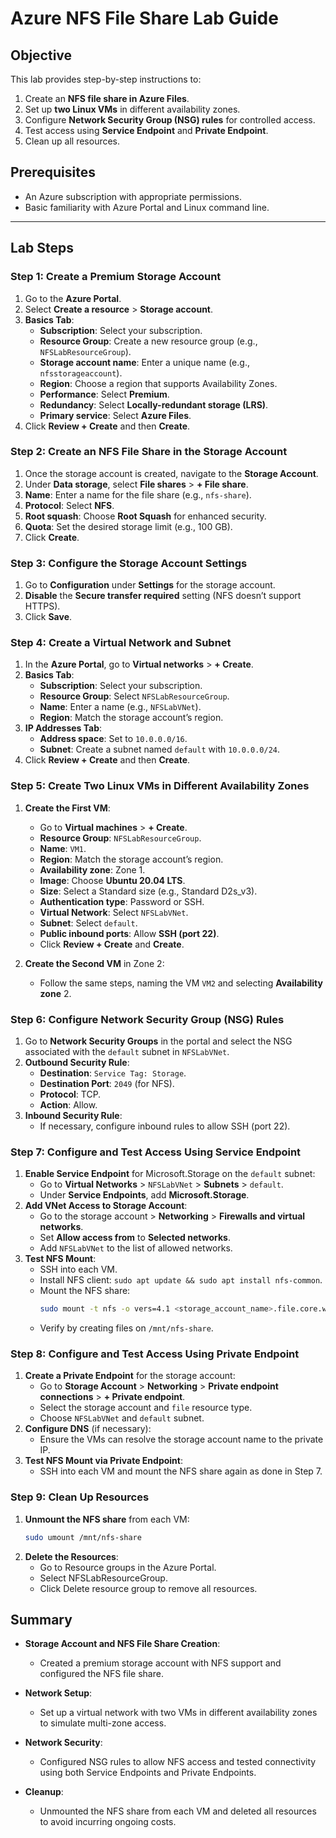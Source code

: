 # Azure NFS File Share Lab Guide

## Objective

This lab provides step-by-step instructions to:
1. Create an **NFS file share in Azure Files**.
2. Set up **two Linux VMs** in different availability zones.
3. Configure **Network Security Group (NSG) rules** for controlled access.
4. Test access using **Service Endpoint** and **Private Endpoint**.
5. Clean up all resources.

## Prerequisites
- An Azure subscription with appropriate permissions.
- Basic familiarity with Azure Portal and Linux command line.

---

## Lab Steps

### Step 1: Create a Premium Storage Account

1. Go to the **Azure Portal**.
2. Select **Create a resource** > **Storage account**.
3. **Basics Tab**:
   - **Subscription**: Select your subscription.
   - **Resource Group**: Create a new resource group (e.g., `NFSLabResourceGroup`).
   - **Storage account name**: Enter a unique name (e.g., `nfsstorageaccount`).
   - **Region**: Choose a region that supports Availability Zones.
   - **Performance**: Select **Premium**.
   - **Redundancy**: Select **Locally-redundant storage (LRS)**.
   - **Primary service**: Select **Azure Files**.
4. Click **Review + Create** and then **Create**.

### Step 2: Create an NFS File Share in the Storage Account

1. Once the storage account is created, navigate to the **Storage Account**.
2. Under **Data storage**, select **File shares** > **+ File share**.
3. **Name**: Enter a name for the file share (e.g., `nfs-share`).
4. **Protocol**: Select **NFS**.
5. **Root squash**: Choose **Root Squash** for enhanced security.
6. **Quota**: Set the desired storage limit (e.g., 100 GB).
7. Click **Create**.

### Step 3: Configure the Storage Account Settings

1. Go to **Configuration** under **Settings** for the storage account.
2. **Disable** the **Secure transfer required** setting (NFS doesn’t support HTTPS).
3. Click **Save**.

### Step 4: Create a Virtual Network and Subnet

1. In the **Azure Portal**, go to **Virtual networks** > **+ Create**.
2. **Basics Tab**:
   - **Subscription**: Select your subscription.
   - **Resource Group**: Select `NFSLabResourceGroup`.
   - **Name**: Enter a name (e.g., `NFSLabVNet`).
   - **Region**: Match the storage account’s region.
3. **IP Addresses Tab**:
   - **Address space**: Set to `10.0.0.0/16`.
   - **Subnet**: Create a subnet named `default` with `10.0.0.0/24`.
4. Click **Review + Create** and then **Create**.

### Step 5: Create Two Linux VMs in Different Availability Zones

1. **Create the First VM**:
   - Go to **Virtual machines** > **+ Create**.
   - **Resource Group**: `NFSLabResourceGroup`.
   - **Name**: `VM1`.
   - **Region**: Match the storage account’s region.
   - **Availability zone**: Zone 1.
   - **Image**: Choose **Ubuntu 20.04 LTS**.
   - **Size**: Select a Standard size (e.g., Standard D2s_v3).
   - **Authentication type**: Password or SSH.
   - **Virtual Network**: Select `NFSLabVNet`.
   - **Subnet**: Select `default`.
   - **Public inbound ports**: Allow **SSH (port 22)**.
   - Click **Review + Create** and **Create**.

2. **Create the Second VM** in Zone 2:
   - Follow the same steps, naming the VM `VM2` and selecting **Availability zone** 2.

### Step 6: Configure Network Security Group (NSG) Rules

1. Go to **Network Security Groups** in the portal and select the NSG associated with the `default` subnet in `NFSLabVNet`.
2. **Outbound Security Rule**:
   - **Destination**: `Service Tag: Storage`.
   - **Destination Port**: `2049` (for NFS).
   - **Protocol**: TCP.
   - **Action**: Allow.
3. **Inbound Security Rule**:
   - If necessary, configure inbound rules to allow SSH (port 22).

### Step 7: Configure and Test Access Using Service Endpoint

1. **Enable Service Endpoint** for Microsoft.Storage on the `default` subnet:
   - Go to **Virtual Networks** > `NFSLabVNet` > **Subnets** > `default`.
   - Under **Service Endpoints**, add **Microsoft.Storage**.
2. **Add VNet Access to Storage Account**:
   - Go to the storage account > **Networking** > **Firewalls and virtual networks**.
   - Set **Allow access from** to **Selected networks**.
   - Add `NFSLabVNet` to the list of allowed networks.
3. **Test NFS Mount**:
   - SSH into each VM.
   - Install NFS client: `sudo apt update && sudo apt install nfs-common`.
   - Mount the NFS share:
     ```bash
     sudo mount -t nfs -o vers=4.1 <storage_account_name>.file.core.windows.net:/nfs-share /mnt/nfs-share
     ```
   - Verify by creating files on `/mnt/nfs-share`.

### Step 8: Configure and Test Access Using Private Endpoint

1. **Create a Private Endpoint** for the storage account:
   - Go to **Storage Account** > **Networking** > **Private endpoint connections** > **+ Private endpoint**.
   - Select the storage account and `file` resource type.
   - Choose `NFSLabVNet` and `default` subnet.
2. **Configure DNS** (if necessary):
   - Ensure the VMs can resolve the storage account name to the private IP.
3. **Test NFS Mount via Private Endpoint**:
   - SSH into each VM and mount the NFS share again as done in Step 7.

### Step 9: Clean Up Resources

1. **Unmount the NFS share** from each VM:
   ```bash
   sudo umount /mnt/nfs-share
   ```
2. **Delete the Resources**:
   - Go to Resource groups in the Azure Portal.
   - Select NFSLabResourceGroup.
   - Click Delete resource group to remove all resources.

## Summary

- **Storage Account and NFS File Share Creation**:
  - Created a premium storage account with NFS support and configured the NFS file share.

- **Network Setup**:
  - Set up a virtual network with two VMs in different availability zones to simulate multi-zone access.

- **Network Security**:
  - Configured NSG rules to allow NFS access and tested connectivity using both Service Endpoints and Private Endpoints.

- **Cleanup**:
  - Unmounted the NFS share from each VM and deleted all resources to avoid incurring ongoing costs.
